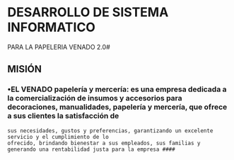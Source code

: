 #  DESARROLLO DE SISTEMA INFORMATICO  
  PARA LA PAPELERIA VENADO 2.0#
 
## MISIÓN
### •EL VENADO papelería y mercería:  es una empresa dedicada a la comercialización de insumos y accesorios para decoraciones, manualidades, papelería y mercería, que ofrece a sus clientes la satisfacción de
 	sus necesidades, gustos y preferencias, garantizando un excelente servicio y el cumplimiento de lo
 	ofrecido, brindando bienestar a sus empleados, sus familias y generando una rentabilidad justa para la empresa ####
